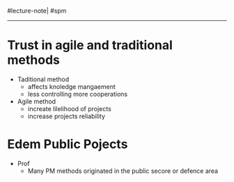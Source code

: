 #lecture-note|  #spm

---

# Trust in agile and traditional methods
- Taditional method
	- affects knoledge mangaement 
	- less controlling more cooperations
- Agile method
	- increate lilelihood of projects 
	- increase projects reliability 


# Edem Public Pojects
- Prof 
	- Many PM methods originated in the public secore or defence area 

# 